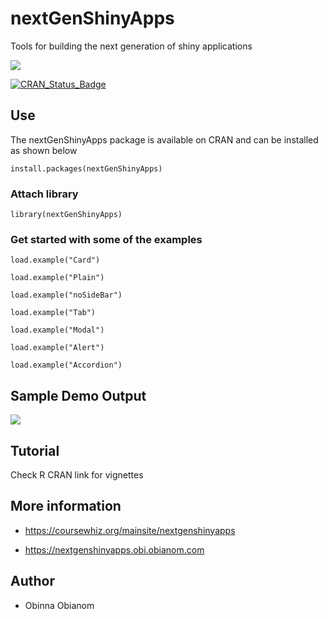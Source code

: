 # nextGenShinyApps
Tools for building the next generation of shiny applications

[![](https://cranlogs.r-pkg.org/badges/nextGenShinyApps)](https://cran.r-project.org/package=nextGenShinyApps)

[![CRAN\_Status\_Badge](https://www.r-pkg.org/badges/version/nextGenShinyApps)](https://cran.r-project.org/package=nextGenShinyApps)


## Use
The nextGenShinyApps package is available on CRAN and can be installed as shown below

`install.packages(nextGenShinyApps)`

### Attach library 

`library(nextGenShinyApps)`

### Get started with some of the examples

`load.example("Card")`

`load.example("Plain")`

`load.example("noSideBar")`

`load.example("Tab")`

`load.example("Modal")`

`load.example("Alert")`

`load.example("Accordion")`


## Sample Demo Output

![](https://nextgenshinyapps.obi.obianom.com/nextgenshinyapps.png)

## Tutorial

Check R CRAN link for vignettes
 
## More information

 
 - https://coursewhiz.org/mainsite/nextgenshinyapps
 
 - https://nextgenshinyapps.obi.obianom.com

## Author

  - Obinna Obianom
